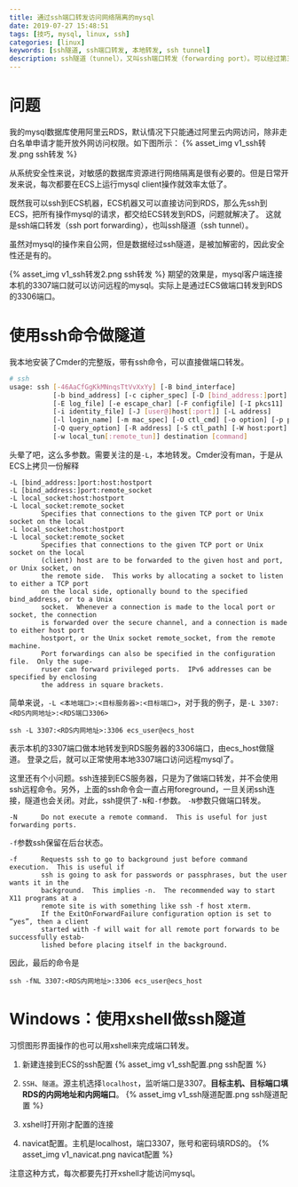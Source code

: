 ```yaml
---
title: 通过ssh端口转发访问网络隔离的mysql
date: 2019-07-27 15:48:51
tags: [技巧, mysql, linux, ssh]
categories: [linux]
keywords: [ssh隧道, ssh端口转发, 本地转发, ssh tunnel]
description: ssh隧道（tunnel），又叫ssh端口转发（forwarding port）。可以经过第三方主机，实现隔离网络的数据访问。
---
```


# 问题

我的mysql数据库使用阿里云RDS，默认情况下只能通过阿里云内网访问，除非走白名单申请才能开放外网访问权限。如下图所示：
{% asset_img v1_ssh转发.png ssh转发 %}

从系统安全性来说，对敏感的数据库资源进行网络隔离是很有必要的。但是日常开发来说，每次都要在ECS上运行mysql client操作就效率太低了。

既然我可以ssh到ECS机器，ECS机器又可以直接访问到RDS，那么先ssh到ECS，把所有操作mysql的请求，都交给ECS转发到RDS，问题就解决了。
这就是ssh端口转发（ssh port forwarding），也叫ssh隧道（ssh tunnel）。

虽然对mysql的操作来自公网，但是数据经过ssh隧道，是被加解密的，因此安全性还是有的。

{% asset_img v1_ssh转发2.png ssh转发 %}
期望的效果是，mysql客户端连接本机的3307端口就可以访问远程的mysql。实际上是通过ECS做端口转发到RDS的3306端口。

# 使用ssh命令做隧道

我本地安装了Cmder的完整版，带有ssh命令，可以直接做端口转发。

```bash
# ssh
usage: ssh [-46AaCfGgKkMNnqsTtVvXxYy] [-B bind_interface]
           [-b bind_address] [-c cipher_spec] [-D [bind_address:]port]
           [-E log_file] [-e escape_char] [-F configfile] [-I pkcs11]
           [-i identity_file] [-J [user@]host[:port]] [-L address]
           [-l login_name] [-m mac_spec] [-O ctl_cmd] [-o option] [-p port]
           [-Q query_option] [-R address] [-S ctl_path] [-W host:port]
           [-w local_tun[:remote_tun]] destination [command]
```

头晕了吧，这么多参数。需要关注的是`-L`，本地转发。Cmder没有man，于是从ECS上拷贝一份解释
```
-L [bind_address:]port:host:hostport
-L [bind_address:]port:remote_socket
-L local_socket:host:hostport
-L local_socket:remote_socket
        Specifies that connections to the given TCP port or Unix socket on the local
-L local_socket:host:hostport
-L local_socket:remote_socket
        Specifies that connections to the given TCP port or Unix socket on the local
        (client) host are to be forwarded to the given host and port, or Unix socket, on
        the remote side.  This works by allocating a socket to listen to either a TCP port
        on the local side, optionally bound to the specified bind_address, or to a Unix
        socket.  Whenever a connection is made to the local port or socket, the connection
        is forwarded over the secure channel, and a connection is made to either host port
        hostport, or the Unix socket remote_socket, from the remote machine.
        Port forwardings can also be specified in the configuration file.  Only the supe‐
        ruser can forward privileged ports.  IPv6 addresses can be specified by enclosing
        the address in square brackets.
```

简单来说，`-L <本地端口>:<目标服务器>:<目标端口>`，对于我的例子，是`-L 3307:<RDS内网地址>:<RDS端口3306>`
```
ssh -L 3307:<RDS内网地址>:3306 ecs_user@ecs_host
```
表示本机的3307端口做本地转发到RDS服务器的3306端口，由ecs_host做隧道。
登录之后，就可以正常使用本地3307端口访问远程mysql了。

这里还有个小问题。ssh连接到ECS服务器，只是为了做端口转发，并不会使用ssh远程命令。另外，上面的ssh命令会一直占用foreground，一旦关闭ssh连接，隧道也会关闭。对此，ssh提供了`-N`和`-f`参数。
`-N`参数只做端口转发。
```
-N      Do not execute a remote command.  This is useful for just forwarding ports.
```
`-f`参数ssh保留在后台状态。
```
-f      Requests ssh to go to background just before command execution.  This is useful if
        ssh is going to ask for passwords or passphrases, but the user wants it in the
        background.  This implies -n.  The recommended way to start X11 programs at a
        remote site is with something like ssh -f host xterm.
        If the ExitOnForwardFailure configuration option is set to “yes”, then a client
        started with -f will wait for all remote port forwards to be successfully estab‐
        lished before placing itself in the background.
```
因此，最后的命令是
```
ssh -fNL 3307:<RDS内网地址>:3306 ecs_user@ecs_host
```

# Windows：使用xshell做ssh隧道

习惯图形界面操作的也可以用xshell来完成端口转发。

1. 新建连接到ECS的ssh配置
{% asset_img v1_ssh配置.png ssh配置 %}

2. `SSH`、`隧道`。源主机选择`localhost`，监听端口是3307。**目标主机、目标端口填RDS的内网地址和内网端口**。
{% asset_img v1_ssh隧道配置.png ssh隧道配置 %}

3. xshell打开刚才配置的连接

4. navicat配置。主机是localhost，端口3307，账号和密码填RDS的。
{% asset_img v1_navicat.png navicat配置 %}

注意这种方式，每次都要先打开xshell才能访问mysql。


